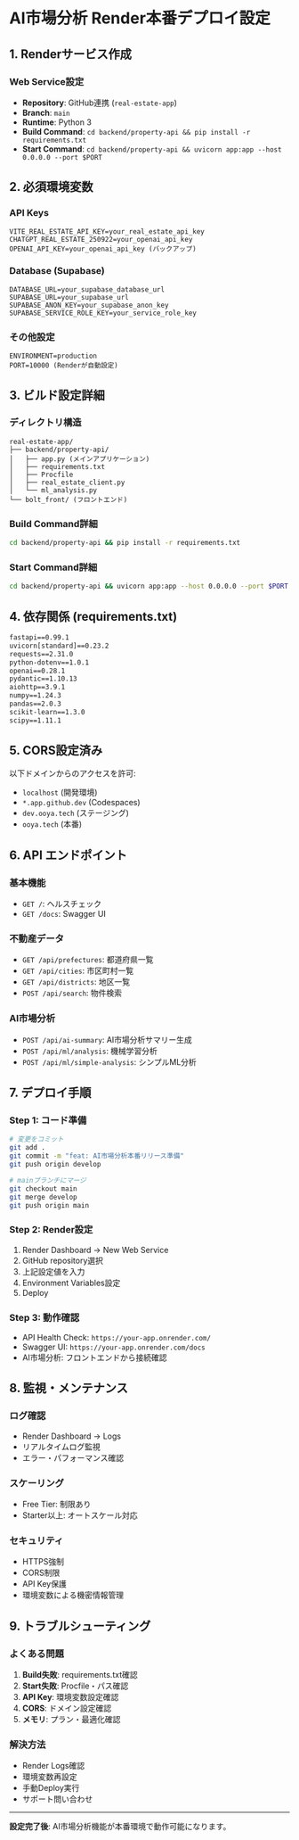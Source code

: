 # AI市場分析 Render本番デプロイ設定

## 1. Renderサービス作成

### Web Service設定
- **Repository**: GitHub連携 (`real-estate-app`)
- **Branch**: `main`
- **Runtime**: Python 3
- **Build Command**: `cd backend/property-api && pip install -r requirements.txt`
- **Start Command**: `cd backend/property-api && uvicorn app:app --host 0.0.0.0 --port $PORT`

## 2. 必須環境変数

### API Keys
```
VITE_REAL_ESTATE_API_KEY=your_real_estate_api_key
CHATGPT_REAL_ESTATE_250922=your_openai_api_key
OPENAI_API_KEY=your_openai_api_key (バックアップ)
```

### Database (Supabase)
```
DATABASE_URL=your_supabase_database_url
SUPABASE_URL=your_supabase_url
SUPABASE_ANON_KEY=your_supabase_anon_key
SUPABASE_SERVICE_ROLE_KEY=your_service_role_key
```

### その他設定
```
ENVIRONMENT=production
PORT=10000 (Renderが自動設定)
```

## 3. ビルド設定詳細

### ディレクトリ構造
```
real-estate-app/
├── backend/property-api/
│   ├── app.py (メインアプリケーション)
│   ├── requirements.txt
│   ├── Procfile
│   ├── real_estate_client.py
│   └── ml_analysis.py
└── bolt_front/ (フロントエンド)
```

### Build Command詳細
```bash
cd backend/property-api && pip install -r requirements.txt
```

### Start Command詳細
```bash
cd backend/property-api && uvicorn app:app --host 0.0.0.0 --port $PORT
```

## 4. 依存関係 (requirements.txt)

```txt
fastapi==0.99.1
uvicorn[standard]==0.23.2
requests==2.31.0
python-dotenv==1.0.1
openai==0.28.1
pydantic==1.10.13
aiohttp==3.9.1
numpy==1.24.3
pandas==2.0.3
scikit-learn==1.3.0
scipy==1.11.1
```

## 5. CORS設定済み

以下ドメインからのアクセスを許可:
- `localhost` (開発環境)
- `*.app.github.dev` (Codespaces)
- `dev.ooya.tech` (ステージング)
- `ooya.tech` (本番)

## 6. API エンドポイント

### 基本機能
- `GET /`: ヘルスチェック
- `GET /docs`: Swagger UI

### 不動産データ
- `GET /api/prefectures`: 都道府県一覧
- `GET /api/cities`: 市区町村一覧
- `GET /api/districts`: 地区一覧
- `POST /api/search`: 物件検索

### AI市場分析
- `POST /api/ai-summary`: AI市場分析サマリー生成
- `POST /api/ml/analysis`: 機械学習分析
- `POST /api/ml/simple-analysis`: シンプルML分析

## 7. デプロイ手順

### Step 1: コード準備
```bash
# 変更をコミット
git add .
git commit -m "feat: AI市場分析本番リリース準備"
git push origin develop

# mainブランチにマージ
git checkout main
git merge develop
git push origin main
```

### Step 2: Render設定
1. Render Dashboard → New Web Service
2. GitHub repository選択
3. 上記設定値を入力
4. Environment Variables設定
5. Deploy

### Step 3: 動作確認
- API Health Check: `https://your-app.onrender.com/`
- Swagger UI: `https://your-app.onrender.com/docs`
- AI市場分析: フロントエンドから接続確認

## 8. 監視・メンテナンス

### ログ確認
- Render Dashboard → Logs
- リアルタイムログ監視
- エラー・パフォーマンス確認

### スケーリング
- Free Tier: 制限あり
- Starter以上: オートスケール対応

### セキュリティ
- HTTPS強制
- CORS制限
- API Key保護
- 環境変数による機密情報管理

## 9. トラブルシューティング

### よくある問題
1. **Build失敗**: requirements.txt確認
2. **Start失敗**: Procfile・パス確認
3. **API Key**: 環境変数設定確認
4. **CORS**: ドメイン設定確認
5. **メモリ**: プラン・最適化確認

### 解決方法
- Render Logs確認
- 環境変数再設定
- 手動Deploy実行
- サポート問い合わせ

---

**設定完了後**: AI市場分析機能が本番環境で動作可能になります。